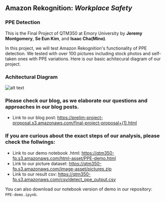 ## Amazon Rekognition: *Workplace Safety*
### PPE Detection

This is the Final Project of QTM350 at Emory University
by **Jeremy Montgomery**, **Se Eun Kim**, and **Isaac Cha(Mino)**.

In this project, we will test Amazon Rekognition's functionality of PPE detection.
We tested with over 100 pictures including stock photos and self-taken ones with PPE variations.
Here is our basic achitecural diagram of our project.

### Achitectural Diagram
![alt text](https://qtm350-fp.s3.amazonaws.com/QTM350+Final+Architectural+Diagram.drawio.png)


### Please check our blog, as we elaborate our questions and approaches in our blog posts.
- Link to our blog post: https://prelim-project-proposal.s3.amazonaws.com/final-project-proposal+(1).html


### If you are curious about the exact steps of our analysis, please check the follwings:

- Link to our demo notebook .html: https://qtm350-fp.s3.amazonaws.com/html-asset/PPE-demo.html
- Link to our picture dataset: https://qtm350-fp.s3.amazonaws.com/image-asset/pictures.zip
- Link to our result csv: https://qtm350-fp.s3.amazonaws.com/csv/detect_ppe_output.csv



You can also download our notebook version of demo in our repository:  `PPE-demo.ipynb`.